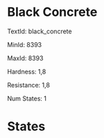 # Black Concrete

TextId: black_concrete

MinId: 8393

MaxId: 8393

Hardness: 1,8

Resistance: 1,8


Num States: 1

# States
```

```